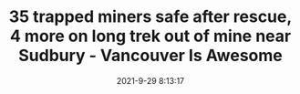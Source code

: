 ---
"title": "35 trapped miners safe after rescue, 4 more on long trek out of mine near Sudbury - Vancouver Is Awesome"
"date": "2021-9-29 8:13:17"
"feed_name": "GOOGLENEWSMINING"
"feed_website": "https://news.google.com/search?q=mining%2Bincident&hl=en-US&gl=US&ceid=US:en"
"feed_rss": "https://news.google.com/rss/search?q=mining%2Bincident&hl=en-US&gl=US&ceid=US:en"
"link": "https://www.vancouverisawesome.com/national-news/35-trapped-miners-safe-after-rescue-4-more-on-long-trek-out-of-mine-near-sudbury-4467356"
"source": "{'href': 'https://www.vancouverisawesome.com', 'title': 'Vancouver Is Awesome'}"
"file": "_posts/2021-1-1-dfe5fea9aec0a8d49e77f6bd65f28b0b68bb0467.md"
"accident": "1"
"drilling": "0"
"dead": "0"
"injured": "0"
"arrested": "0"
"where": "unknown site"
"causes": "unknown"
"place": "unknown place"
---